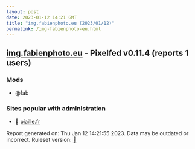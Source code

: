 ```yaml
---
layout: post
date: 2023-01-12 14:21 GMT
title: "img.fabienphoto.eu (2023/01/12)"
permalink: /img-fabienphoto-eu.html
---
```


## [img.fabienphoto.eu](https://img.fabienphoto.eu) - Pixelfed v0.11.4 (reports 1 users)

### Mods
 * @fab

### Sites popular with administration

* 🐘 [piaille.fr](/piaille-fr.html)

Report generated on: Thu Jan 12 14:21:55 2023. Data may be outdated or incorrect.
Ruleset version: [🧁](/version-cupcake)
